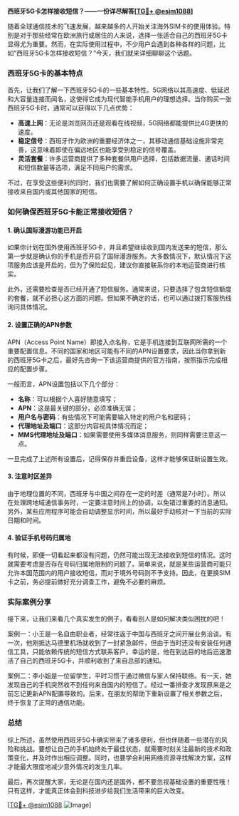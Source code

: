 **西班牙5G卡怎样接收短信？——一份详尽解答[[TG💪+ @esim1088](https://t.me/s/esim1088)]**

随着全球通信技术的飞速发展，越来越多的人开始关注海外SIM卡的使用体验。特别是对于那些经常在欧洲旅行或居住的人来说，选择一张适合自己的西班牙5G卡显得尤为重要。然而，在实际使用过程中，不少用户会遇到各种各样的问题，比如“西班牙5G卡怎样接收短信？”今天，我们就来详细聊聊这个话题。

### 西班牙5G卡的基本特点

首先，让我们了解一下西班牙5G卡的一些基本特性。5G网络以其高速度、低延迟和大容量连接而闻名，这使得它成为现代智能手机用户的理想选择。当你购买一张西班牙5G卡时，通常可以获得以下几点优势：

- **高速上网**：无论是浏览网页还是观看在线视频，5G网络都能提供比4G更快的速度。
- **稳定信号**：西班牙作为欧洲的重要经济体之一，其移动通信基础设施非常完善，这意味着即使在偏远地区也能享受到稳定的信号覆盖。
- **灵活套餐**：许多运营商提供了多种套餐供用户选择，包括数据流量、通话时间和短信数量等选项，满足不同用户的需求。

不过，在享受这些便利的同时，我们也需要了解如何正确设置手机以确保能够正常接收来自国内或其他国家的短信。

### 如何确保西班牙5G卡能正常接收短信？

#### 1. 确认国际漫游功能已开启

如果你计划在国外使用西班牙5G卡，并且希望继续收到国内发送来的短信，那么第一步就是确认你的手机是否开启了国际漫游服务。大多数情况下，默认情况下这项服务应该是开启的，但为了保险起见，建议你直接联系你的本地运营商进行核实。

此外，还需要检查是否已经开通了短信服务。通常来说，只要选择了包含短信额度的套餐，就不必担心这方面的问题。但如果不确定的话，也可以通过拨打客服热线询问具体情况。

#### 2. 设置正确的APN参数

APN（Access Point Name）即接入点名称，它是手机连接到互联网所需的一个重要配置信息。不同的国家和地区可能有不同的APN设置要求，因此当你拿到新的西班牙5G卡之后，最好先咨询一下该运营商提供的官方指南，按照指示完成相应的配置步骤。

一般而言，APN设置包括以下几个部分：
- **名称**：可以根据个人喜好随意填写；
- **APN**：这是最关键的部分，必须准确无误；
- **用户名与密码**：有些情况下可能需要输入特定的用户名和密码；
- **代理地址及端口**：这部分内容视具体情况而定；
- **MMS代理地址及端口**：如果需要使用多媒体消息服务，则同样需要注意这一点。

一旦完成了上述所有设置后，记得保存并重启设备，这样才能够保证新设置生效。

#### 3. 注意时区差异

由于地理位置的不同，西班牙与中国之间存在一定的时差（通常是7小时）。所以在处理跨地域通信事务时，一定要注意时间上的协调，以免错过重要的消息通知。另外，某些应用程序可能会自动调整显示时间，所以最好手动核对一下当前的实际日期和时间。

#### 4. 验证手机号码归属地

有时候，即便一切看起来都没有问题，仍然可能出现无法接收到短信的情况。这时就需要考虑是否存在号码归属地限制的问题了。简单来说，就是某些运营商可能只允许本国范围内的用户接收短信，而对于境外号码则不予支持。因此，在更换SIM卡之前，务必提前做好充分调查工作，避免不必要的麻烦。

### 实际案例分享

接下来，让我们来看几个真实发生的例子，看看别人是如何解决类似困扰的吧！

案例一：小王是一名自由职业者，经常往返于中国与西班牙之间开展业务洽谈。有一次，他刚抵达马德里机场就收到了一封紧急邮件，但由于当时还没有安装任何通信工具，只能依赖传统的短信方式联系客户。幸运的是，他在到达目的地后迅速激活了自己的西班牙5G卡，并顺利收到了来自总部的通知。

案例二：李小姐是一位留学生，平时习惯于通过微信与家人保持联络。有一天，她发现自己的手机突然收不到任何来自国内的短信了。经过一番排查才发现原来是之前忘记更新APN配置导致的。后来，在朋友的帮助下重新设置了相关参数之后，终于恢复了正常的通信功能。

### 总结

综上所述，虽然使用西班牙5G卡确实带来了诸多便利，但也伴随着一些潜在的风险和挑战。要想让自己的手机始终处于最佳状态，就需要时刻关注最新的技术和政策变化，并及时作出相应调整。同时，也要学会利用网络资源寻找解决方案，这样才能最大限度地减少意外情况的发生几率。

最后，再次提醒大家，无论是在国内还是国外，都不要忽视基础设置的重要性哦！只有这样，才能真正体会到科技进步给我们生活带来的巨大改变。

[[TG💪+ @esim1088](https://t.me/s/esim1088) ![Image](https://i.postimg.cc/4NQfJmqS/Snipaste-2025-05-13-00-14-12.png)]